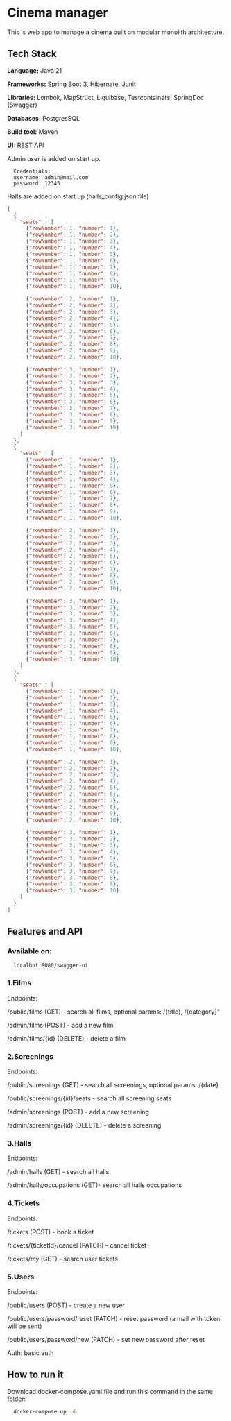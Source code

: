 
# Cinema manager

This is web app to manage a cinema built on modular monolith architecture.




## Tech Stack

**Language:** Java 21

**Frameworks:** Spring Boot 3, Hibernate, Junit

**Libraries:** Lombok, MapStruct, Liquibase, Testcontainers, SpringDoc (Swagger)

**Databases:** PostgresSQL

**Build tool:** Maven

**UI:** REST API

Admin user is added on start up.

```
  Credentials:
  username: admin@mail.com
  password: 12345
```

Halls are added on start up (halls_config.json file)

```json
[
  {
    "seats" : [
      {"rowNumber": 1, "number": 1},
      {"rowNumber": 1, "number": 2},
      {"rowNumber": 1, "number": 3},
      {"rowNumber": 1, "number": 4},
      {"rowNumber": 1, "number": 5},
      {"rowNumber": 1, "number": 6},
      {"rowNumber": 1, "number": 7},
      {"rowNumber": 1, "number": 8},
      {"rowNumber": 1, "number": 9},
      {"rowNumber": 1, "number": 10},

      {"rowNumber": 2, "number": 1},
      {"rowNumber": 2, "number": 2},
      {"rowNumber": 2, "number": 3},
      {"rowNumber": 2, "number": 4},
      {"rowNumber": 2, "number": 5},
      {"rowNumber": 2, "number": 6},
      {"rowNumber": 2, "number": 7},
      {"rowNumber": 2, "number": 8},
      {"rowNumber": 2, "number": 9},
      {"rowNumber": 2, "number": 10},

      {"rowNumber": 3, "number": 1},
      {"rowNumber": 3, "number": 2},
      {"rowNumber": 3, "number": 3},
      {"rowNumber": 3, "number": 4},
      {"rowNumber": 3, "number": 5},
      {"rowNumber": 3, "number": 6},
      {"rowNumber": 3, "number": 7},
      {"rowNumber": 3, "number": 8},
      {"rowNumber": 3, "number": 9},
      {"rowNumber": 3, "number": 10}
    ]
  },
  {
    "seats" : [
      {"rowNumber": 1, "number": 1},
      {"rowNumber": 1, "number": 2},
      {"rowNumber": 1, "number": 3},
      {"rowNumber": 1, "number": 4},
      {"rowNumber": 1, "number": 5},
      {"rowNumber": 1, "number": 6},
      {"rowNumber": 1, "number": 7},
      {"rowNumber": 1, "number": 8},
      {"rowNumber": 1, "number": 9},
      {"rowNumber": 1, "number": 10},

      {"rowNumber": 2, "number": 1},
      {"rowNumber": 2, "number": 2},
      {"rowNumber": 2, "number": 3},
      {"rowNumber": 2, "number": 4},
      {"rowNumber": 2, "number": 5},
      {"rowNumber": 2, "number": 6},
      {"rowNumber": 2, "number": 7},
      {"rowNumber": 2, "number": 8},
      {"rowNumber": 2, "number": 9},
      {"rowNumber": 2, "number": 10},

      {"rowNumber": 3, "number": 1},
      {"rowNumber": 3, "number": 2},
      {"rowNumber": 3, "number": 3},
      {"rowNumber": 3, "number": 4},
      {"rowNumber": 3, "number": 5},
      {"rowNumber": 3, "number": 6},
      {"rowNumber": 3, "number": 7},
      {"rowNumber": 3, "number": 8},
      {"rowNumber": 3, "number": 9},
      {"rowNumber": 3, "number": 10}
    ]
  },
  {
    "seats" : [
      {"rowNumber": 1, "number": 1},
      {"rowNumber": 1, "number": 2},
      {"rowNumber": 1, "number": 3},
      {"rowNumber": 1, "number": 4},
      {"rowNumber": 1, "number": 5},
      {"rowNumber": 1, "number": 6},
      {"rowNumber": 1, "number": 7},
      {"rowNumber": 1, "number": 8},
      {"rowNumber": 1, "number": 9},
      {"rowNumber": 1, "number": 10},

      {"rowNumber": 2, "number": 1},
      {"rowNumber": 2, "number": 2},
      {"rowNumber": 2, "number": 3},
      {"rowNumber": 2, "number": 4},
      {"rowNumber": 2, "number": 5},
      {"rowNumber": 2, "number": 6},
      {"rowNumber": 2, "number": 7},
      {"rowNumber": 2, "number": 8},
      {"rowNumber": 2, "number": 9},
      {"rowNumber": 2, "number": 10},

      {"rowNumber": 3, "number": 1},
      {"rowNumber": 3, "number": 2},
      {"rowNumber": 3, "number": 3},
      {"rowNumber": 3, "number": 4},
      {"rowNumber": 3, "number": 5},
      {"rowNumber": 3, "number": 6},
      {"rowNumber": 3, "number": 7},
      {"rowNumber": 3, "number": 8},
      {"rowNumber": 3, "number": 9},
      {"rowNumber": 3, "number": 10}
    ]
  }
]
```

## Features and API

### Available on:
```http
  localhot:8080/swagger-ui
```

### 1.Films

Endpoints:

/public/films (GET) - search all films, optional params: /{title}, /{category}"

/admin/films (POST) - add a new film

/admin/films/{id} (DELETE) - delete a film

### 2.Screenings

Endpoints:

/public/screenings (GET) - search all screenings, optional params: /{date}

/public/screenings/{id}/seats - search all screening seats

/admin/screenings (POST) - add a new screening

/admin/screenings/{id} (DELETE) - delete a screening

### 3.Halls

Endpoints:

/admin/halls (GET) - search all halls

/admin/halls/occupations (GET)- search all halls occupations

### 4.Tickets

Endpoints:

/tickets (POST) - book a ticket

/tickets/{ticketId}/cancel (PATCH) - cancel ticket

/tickets/my (GET) - search user tickets

### 5.Users

Endpoints:

/public/users (POST) - create a new user

/public/users/password/reset (PATCH) - reset password (a mail with token will be sent)

/public/users/password/new (PATCH) - set new password after reset

Auth: basic auth

## How to run it

Download docker-compose.yaml file and run this command in the same folder:

```bash
  docker-compose up -d
```
    
